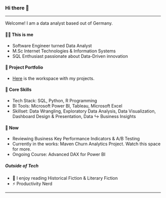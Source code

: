 ### Hi there 👋
---

Welcome! I am a data analyst based out of Germany.

####  :woman_technologist: This is me  #### 
- Software Engineer turned Data Analyst
- M.Sc Internet Technologies & Information Systems
- SQL Enthusiast passionate about Data-Driven innovation
#### :ledger: Project Portfolio ####
- [Here](https://github.com/shsra430/shsra430/edit/main/portfolio.md#open_file_folder-project-portfolio) is the workspace with my projects.

#### :rocket: Core Skills ####
- Tech Stack: SQL, Python, R Programming
- BI Tools: Microsoft Power BI, Tableau, Microsoft Excel
- Skillset: Data Wrangling, Exploratory Data Analysis, Data Visualization, Dashboard Design & Presentation, Data :arrow_right_hook: Business Insights

#### :seedling: Now ####
- Reviewing Business Key Performance Indicators & A/B Testing
- Currently in the works: Maven Churn Analytics Project. Watch this space for more.
- Ongoing Course: Advanced DAX for Power BI

##### Outside of Tech ####
- :book: I enjoy reading Historical Fiction & Literary Fiction
- :zap: Productivity Nerd
***



